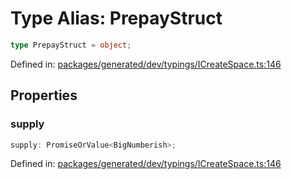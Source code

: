 # Type Alias: PrepayStruct

```ts
type PrepayStruct = object;
```

Defined in: [packages/generated/dev/typings/ICreateSpace.ts:146](https://github.com/towns-protocol/towns/blob/0db1fd0ac7258e8db8cedfb6183e8eade8284fa1/packages/generated/dev/typings/ICreateSpace.ts#L146)

## Properties

### supply

```ts
supply: PromiseOrValue<BigNumberish>;
```

Defined in: [packages/generated/dev/typings/ICreateSpace.ts:146](https://github.com/towns-protocol/towns/blob/0db1fd0ac7258e8db8cedfb6183e8eade8284fa1/packages/generated/dev/typings/ICreateSpace.ts#L146)

